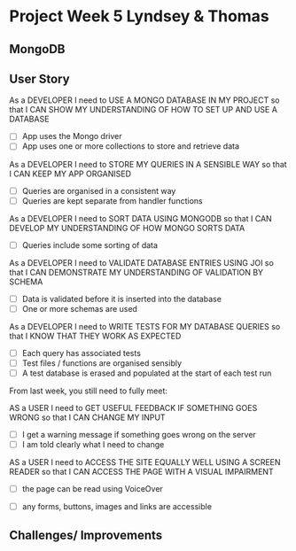 # Project Week 5 Lyndsey & Thomas

## MongoDB


## User Story
As a DEVELOPER I need to USE A MONGO DATABASE IN MY PROJECT so that I CAN SHOW MY UNDERSTANDING OF HOW TO SET UP AND USE A DATABASE

- [ ]  App uses the Mongo driver
- [ ]  App uses one or more collections to store and retrieve data

As a DEVELOPER I need to STORE MY QUERIES IN A SENSIBLE WAY so that I CAN KEEP MY APP ORGANISED

- [ ]  Queries are organised in a consistent way
- [ ]  Queries are kept separate from handler functions
 
As a DEVELOPER I need to SORT DATA USING MONGODB so that I CAN DEVELOP MY UNDERSTANDING OF HOW MONGO SORTS DATA

- [ ]  Queries include some sorting of data

As a DEVELOPER I need to VALIDATE DATABASE ENTRIES USING JOI so that I CAN DEMONSTRATE MY UNDERSTANDING OF VALIDATION BY SCHEMA

- [ ]  Data is validated before it is inserted into the database
- [ ]  One or more schemas are used

As a DEVELOPER I need to WRITE TESTS FOR MY DATABASE QUERIES so that I KNOW THAT THEY WORK AS EXPECTED

- [ ]  Each query has associated tests
- [ ]  Test files / functions are organised sensibly
- [ ]  A test database is erased and populated at the start of each test run

From last week, you still need to fully meet:

AS a USER I need to GET USEFUL FEEDBACK IF SOMETHING GOES WRONG so that I CAN CHANGE MY INPUT

- [ ]  I get a warning message if something goes wrong on the server
- [ ]  I am told clearly what I need to change

AS a USER I need to ACCESS THE SITE EQUALLY WELL USING A SCREEN READER so that I CAN ACCESS THE PAGE WITH A VISUAL IMPAIRMENT

- [ ]  the page can be read using VoiceOver
- [ ]  any forms, buttons, images and links are accessible



## Challenges/ Improvements
